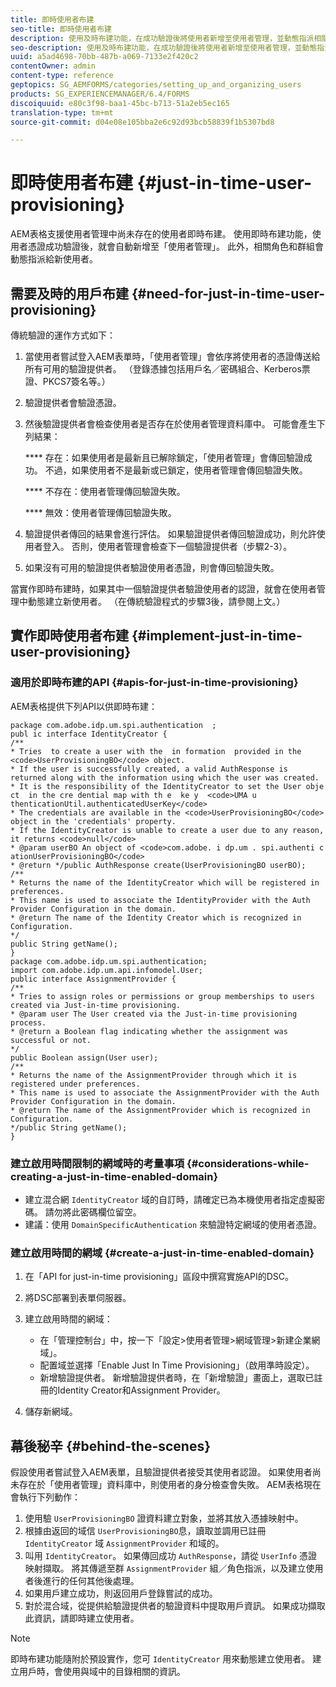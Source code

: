 ```yaml
---
title: 即時使用者布建
seo-title: 即時使用者布建
description: 使用及時布建功能，在成功驗證後將使用者新增至使用者管理，並動態指派相關角色和群組給新使用者。
seo-description: 使用及時布建功能，在成功驗證後將使用者新增至使用者管理，並動態指派相關角色和群組給新使用者。
uuid: a5ad4698-70bb-487b-a069-7133e2f420c2
contentOwner: admin
content-type: reference
geptopics: SG_AEMFORMS/categories/setting_up_and_organizing_users
products: SG_EXPERIENCEMANAGER/6.4/FORMS
discoiquuid: e80c3f98-baa1-45bc-b713-51a2eb5ec165
translation-type: tm+mt
source-git-commit: d04e08e105bba2e6c92d93bcb58839f1b5307bd8

---
```



# 即時使用者布建 {#just-in-time-user-provisioning}

AEM表格支援使用者管理中尚未存在的使用者即時布建。 使用即時布建功能，使用者憑證成功驗證後，就會自動新增至「使用者管理」。 此外，相關角色和群組會動態指派給新使用者。

## 需要及時的用戶布建 {#need-for-just-in-time-user-provisioning}

傳統驗證的運作方式如下：

1. 當使用者嘗試登入AEM表單時，「使用者管理」會依序將使用者的憑證傳送給所有可用的驗證提供者。 （登錄憑據包括用戶名／密碼組合、Kerberos票證、PKCS7簽名等。）
1. 驗證提供者會驗證憑證。
1. 然後驗證提供者會檢查使用者是否存在於使用者管理資料庫中。 可能會產生下列結果：

   **** 存在：如果使用者是最新且已解除鎖定，「使用者管理」會傳回驗證成功。 不過，如果使用者不是最新或已鎖定，使用者管理會傳回驗證失敗。

   **** 不存在：使用者管理傳回驗證失敗。

   **** 無效：使用者管理傳回驗證失敗。

1. 驗證提供者傳回的結果會進行評估。 如果驗證提供者傳回驗證成功，則允許使用者登入。 否則，使用者管理會檢查下一個驗證提供者（步驟2-3）。
1. 如果沒有可用的驗證提供者驗證使用者憑證，則會傳回驗證失敗。

當實作即時布建時，如果其中一個驗證提供者驗證使用者的認證，就會在使用者管理中動態建立新使用者。 （在傳統驗證程式的步驟3後，請參閱上文。）

## 實作即時使用者布建 {#implement-just-in-time-user-provisioning}

### 適用於即時布建的API {#apis-for-just-in-time-provisioning}

AEM表格提供下列API以供即時布建：

```as3
package com.adobe.idp.um.spi.authentication  ; 
publ ic interface IdentityCreator { 
/** 
* Tries  to create a user with the  in formation  provided in the <code>UserProvisioningBO</code> object. 
* If the user is successfully created, a valid AuthResponse is returned along with the information using which the user was created. 
* It is the responsibility of the IdentityCreator to set the User obje ct  in the cre dential map with th e  ke y  <code>UMA u thenticationUtil.authenticatedUserKey</code> 
* The credentials are available in the <code>UserProvisioningBO</code> object in the 'credentials' property. 
* If the IdentityCreator is unable to create a user due to any reason, it returns <code>null</code> 
* @param userBO An object of <code>com.adobe. i dp.um . spi.authenti c ationUserProvisioningBO</code> 
* @return */public AuthResponse create(UserProvisioningBO userBO); 
/** 
* Returns the name of the IdentityCreator which will be registered in preferences. 
* This name is used to associate the IdentityProvider with the Auth Provider Configuration in the domain. 
* @return The name of the Identity Creator which is recognized in Configuration. 
*/ 
public String getName(); 
} 
package com.adobe.idp.um.spi.authentication; 
import com.adobe.idp.um.api.infomodel.User; 
public interface AssignmentProvider { 
/** 
* Tries to assign roles or permissions or group memberships to users created via Just-in-time provisioning. 
* @param user The User created via the Just-in-time provisioning process. 
* @return a Boolean flag indicating whether the assignment was successful or not. 
*/ 
public Boolean assign(User user); 
/** 
* Returns the name of the AssignmentProvider through which it is registered under preferences. 
* This name is used to associate the AssignmentProvider with the Auth Provider Configuration in the domain. 
* @return The name of the AssignmentProvider which is recognized in Configuration. 
*/public String getName(); 
}
```

### 建立啟用時間限制的網域時的考量事項 {#considerations-while-creating-a-just-in-time-enabled-domain}

* 建立混合網 `IdentityCreator` 域的自訂時，請確定已為本機使用者指定虛擬密碼。 請勿將此密碼欄位留空。
* 建議：使用 `DomainSpecificAuthentication` 來驗證特定網域的使用者憑證。

### 建立啟用時間的網域 {#create-a-just-in-time-enabled-domain}

1. 在「API for just-in-time provisioning」區段中撰寫實施API的DSC。
1. 將DSC部署到表單伺服器。
1. 建立啟用時間的網域：

   * 在「管理控制台」中，按一下「設定>使用者管理>網域管理>新建企業網域」。
   * 配置域並選擇「Enable Just In Time Provisioning」（啟用準時設定）。 <!--Fix broken link (See Setting up and managing domains).-->
   * 新增驗證提供者。 新增驗證提供者時，在「新增驗證」畫面上，選取已註冊的Identity Creator和Assignment Provider。

1. 儲存新網域。

## 幕後秘辛 {#behind-the-scenes}

假設使用者嘗試登入AEM表單，且驗證提供者接受其使用者認證。 如果使用者尚未存在於「使用者管理」資料庫中，則使用者的身分檢查會失敗。 AEM表格現在會執行下列動作：

1. 使用驗 `UserProvisioningBO` 證資料建立對象，並將其放入憑據映射中。
1. 根據由返回的域信 `UserProvisioningBO`息，讀取並調用已註冊 `IdentityCreator` 域 `AssignmentProvider` 和域的。
1. 叫用 `IdentityCreator`。 如果傳回成功 `AuthResponse`，請從 `UserInfo` 憑證映射擷取。 將其傳遞至群 `AssignmentProvider` 組／角色指派，以及建立使用者後進行的任何其他後處理。
1. 如果用戶建立成功，則返回用戶登錄嘗試的成功。
1. 對於混合域，從提供給驗證提供者的驗證資料中提取用戶資訊。 如果成功擷取此資訊，請即時建立使用者。

>[!NOTE]
>
>即時布建功能隨附於預設實作，您可 `IdentityCreator` 用來動態建立使用者。 建立用戶時，會使用與域中的目錄相關的資訊。

